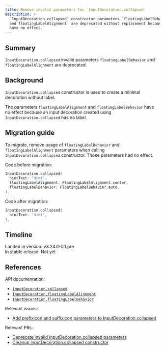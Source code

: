 ```yaml
---
title: Remove invalid parameters for `InputDecoration.collapsed`
description: >
  `InputDecoration.collapsed` constructor parameters `floatingLabelBehavior`
  and`floatingLabelAlignment` are deprecated without replacement because they
  have no effect.
---
```


## Summary

`InputDecoration.collapsed` invalid parameters `floatingLabelBehavior` and
`floatingLabelAlignment` are deprecated.

## Background

`InputDecoration.collapsed` constructor is used to create a minimal decoration
without label.

The parameters `floatingLabelAlignment` and `floatingLabelBehavior` have
no effect because an input decoration created using `InputDecoration.collapsed`
has no label.

## Migration guide

To migrate, remove usage of `floatingLabelBehavior` and `floatingLabelAlignment`
parameters when calling `InputDecoration.collapsed` constructor.
Those parameters had no effect.

Code before migration:

```dart
InputDecoration.collapsed(
  hintText: 'Hint',
  floatingLabelAlignment: FloatingLabelAlignment.center,
  floatingLabelBehavior: FloatingLabelBehavior.auto,
),
```

Code after migration:

```dart
InputDecoration.collapsed(
  hintText: 'Hint',
),
```

## Timeline

Landed in version: v3.24.0-0.1.pre<br>
In stable release: Not yet

## References

API documentation:

* [`InputDecoration.collapsed`][]
* [`InputDecoration.floatingLabelAlignment`][]
* [`InputDecoration.floatingLabelBehavior`][]

Relevant issues:

* [Add prefixIcon and suffixIcon parameters to InputDecoration.collapsed][]

Relevant PRs:

* [Deprecate invalid InputDecoration.collapsed parameters][]
* [Cleanup InputDecoration.collapsed constructor][]

[`InputDecoration.collapsed`]: {{site.api}}/flutter/material/InputDecoration/InputDecoration.collapsed.html
[`InputDecoration.floatingLabelAlignment`]: {{site.api}}/flutter/material/InputDecoration/floatingLabelAlignment.html
[`InputDecoration.floatingLabelBehavior`]: {{site.api}}/flutter/material/InputDecoration/floatingLabelBehavior.html

[Add prefixIcon and suffixIcon parameters to InputDecoration.collapsed]: {{site.repo.flutter}}/issues/61331
[Deprecate invalid InputDecoration.collapsed parameters]: {{site.repo.flutter}}/pull/152486
[Cleanup InputDecoration.collapsed constructor]: {{site.repo.flutter}}/pull/152165
